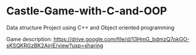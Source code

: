 # Castle-Game-with-C-and-OOP
Data structure Project using C++ and Object oriented programming

Game description: https://drive.google.com/file/d/13HmG_bdmzQ7okGO-sKSQKRGzBK2AjrjE/view?usp=sharing
